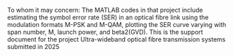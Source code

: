 To whom it may concern:
The MATLAB codes in that project include estimating the symbol error rate (SER) in an optical fibre link using the modulation formats M-PSK and M-QAM, plotting the SER curve varying with span number, M, launch power, and beta2(GVD). This is the support document for the project Ultra-wideband optical fibre transmission systems submitted in 2025
